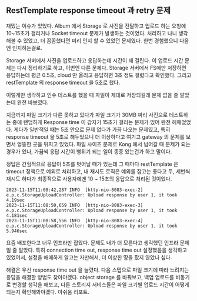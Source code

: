 ## RestTemplate response timeout 과 retry 문제

재밌는 이슈가 있었다.
Album 에서 Storage 로 사진을 전달하고 업로드 하는 요청에 10~15초가 걸리거나 Socket timeout 문제가 발생하는 것이었다.
처리하고 나니 생각해볼 수 있었고, 더 꼼꼼했다면 미리 인지 할 수 있었던 문제였다.
한번 경험했으니 다음엔 인지하는걸로.

Storage 서버에서 사진을 업로드하고 응답하는데 시간이 꽤 걸린다. 이 업로드 시간 문제는 다시 정리하기로 하고, 이번엔 다른 문제다.
Storage 서버에서 FS에만 저장하면 응답하는데 평균 0.5초, cloud 만 올리고 응답하면 3초 정도 걸렸다고 확인했다.
그리고 restTemplate 의 response timeout 을 5초로 했다.

이렇게만 생각하고 인수 테스트를 했을 때 파일이 제대로 저장되길래 문제 없을 줄 알았는데 완전 바보였다.

지금까지 파일 크기가 다른 못하고 있다가 파일 크기가 30MB 짜리 사진으로 테스트하는 중에 랜덤하게 Response time 이 갑자기 15초가 걸리는 문제가 있어 완전 헤매었었다.
게다가 일반적일 때는 5초 안으로 문제 없다가 가끔 나오는 문제였고, 특히 response timeout 을 5초로 해두었으니 더 이상하다고 여기고 gateway 의 문제를 보면서 엉뚱한 곳을 뒤지고 있었다.
파일 사이즈 문제로 Kong 에서 넘어갈 때 문제가 되는 경우가 있나, 가끔씩 응답 시간이 뻥튀기 되는 일이 종종 있는건가 하고 말이다.

정답은 간헐적으로 응답이 5초를 벗어날 때가 있는데 그 때마다 restTemplate 은 timeout 정책으로 예외로 처리하고,
내 재시도 로직은 예외를 잡고는 좋다고 두, 세번씩 재시도 하다가 최종적으로 사용자에겐 10 ~ 15초의 응답으로 처리된 것이었다.

```
2023-11-15T11:08:42,287 INFO  [http-nio-8083-exec-2] e.p.c.StorageUploadController: Upload response by user 1, it took 4.19sec
2023-11-15T11:08:50,659 INFO  [http-nio-8083-exec-3] e.p.c.StorageUploadController: Upload response by user 1, it took 4.181sec
2023-11-15T11:08:58,556 INFO  [http-nio-8083-exec-4] e.p.c.StorageUploadController: Upload response by user 1, it took 5.946sec
```

요즘 배포한다고 너무 인프라만 잡았다. 문제도 내가 더 모른다고 생각했던 인프라 문제일 줄 알았다.
특히 connection time out, response time out 설정했음을 생각하고 있었어서, 설정을 애매하게 알고는 자만해서, 더 이상한 땅을 팠지 않았나 싶다.

해결은 우선 response time out 을 늘렸다. 다음 스텝으로 파일 크기에 따라 느려지는 응답을 해결할 방법도 찾아야겠다.
object storage 를 바꿔보고, 백업 업로드를 비동기로 변경할 생각을 해보고, 다른 스토리지 서비스들은 파일 크기별 업로드 시간이 어떻게 되는지 확인해봐야겠다.
아쉬움 리포트.
